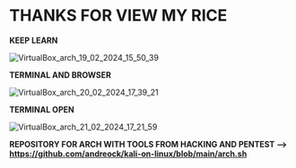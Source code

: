 # THANKS FOR VIEW MY RICE
**KEEP LEARN**

![VirtualBox_arch_19_02_2024_15_50_39](https://github.com/DARKSECshell/rice_arch/assets/121623691/36f85659-2be6-465e-9966-b015832c1702)


**TERMINAL AND BROWSER**

![VirtualBox_arch_20_02_2024_17_39_21](https://github.com/DARKSECshell/rice_arch/assets/121623691/29ef7f1d-24b3-4af0-86df-e2c7776455ee)

**TERMINAL OPEN**

![VirtualBox_arch_21_02_2024_17_21_59](https://github.com/DARKSECshell/rice_arch/assets/121623691/14fad397-af39-4fcd-be5d-9d3b5ddbafdb)


**REPOSITORY FOR ARCH WITH TOOLS FROM HACKING AND PENTEST --> https://github.com/andreock/kali-on-linux/blob/main/arch.sh**
